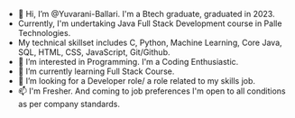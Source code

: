 - 👋 Hi, I’m @Yuvarani-Ballari. I'm a Btech graduate, graduated in 2023.
- Currently, I'm undertaking Java Full Stack Development course in Palle Technologies.
- My technical skillset includes C, Python, Machine Learning, Core Java, SQL, HTML, CSS, JavaScript, Git/Github.
- 👀 I’m interested in Programming. I'm a Coding Enthusiastic.
- 🌱 I’m currently learning Full Stack Course.
- 💞️ I’m looking for a Developer role/ a role related to my skills job.
- 📫 I'm  Fresher. And coming to job preferences I'm open to all conditions as per company standards.

<!---
Yuvarani-Ballari/Yuvarani-Ballari is a ✨ special ✨ repository because its `README.md` (this file) appears on your GitHub profile.
You can click the Preview link to take a look at your changes.
--->
